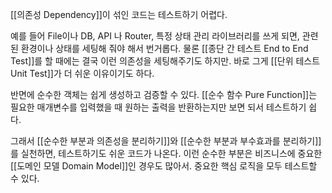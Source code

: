[[의존성 Dependency]]이 섞인 코드는 테스트하기 어렵다.

예를 들어 File이나 DB, API 나 Router, 특정 상태 관리 라이브러리를 쓰게 되면, 관련된 환경이나 상태를 세팅해 줘야 해서 번거롭다. 물론 [[종단 간 테스트 End to End Test]]를 할 때에는 결국 이런 의존성을 세팅해주기도 하지만. 바로 그게 [[단위 테스트 Unit Test]]가 더 쉬운 이유이기도 하다.

반면에 순수한 객체는 쉽게 생성하고 검증할 수 있다. [[순수 함수 Pure Function]]는 필요한 매개변수를 입력했을 때 원하는 출력을 반환하는지만 보면 되서 테스트하기 쉽다.

그래서 [[순수한 부분과 의존성을 분리하기]]와 [[순수한 부분과 부수효과를 분리하기]]를 실천하면, 테스트하기도 쉬운 코드가 나온다. 이런 순수한 부분은 비즈니스에 중요한 [[도메인 모델 Domain Model]]인 경우도 많아서. 중요한 핵심 로직을 모두 테스트할 수 있다.